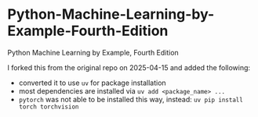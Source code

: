 # Python-Machine-Learning-by-Example-Fourth-Edition
Python Machine Learning by Example, Fourth Edition

I forked this from the original repo on 2025-04-15 and added the following:
- converted it to use `uv` for package installation
- most dependencies are installed via `uv add <package_name> ...`
- `pytorch` was not able to be installed this way, instead:
    `uv pip install torch torchvision`

